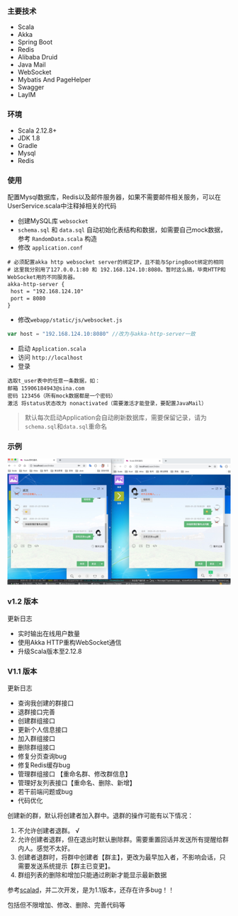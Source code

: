 ### 主要技术 

* Scala
* Akka
* Spring Boot
* Redis
* Alibaba Druid
* Java Mail
* WebSocket
* Mybatis And PageHelper
* Swagger
* LayIM

### 环境 

* Scala 2.12.8+
* JDK 1.8
* Gradle
* Mysql
* Redis 

### 使用 

配置Mysql数据库，Redis以及邮件服务器，如果不需要邮件相关服务，可以在UserService.scala中注释掉相关的代码

* 创建MySQL库 `websocket`
* `schema.sql` 和 `data.sql` 自动初始化表结构和数据，如需要自己mock数据，参考 `RandomData.scala` 构造
* 修改 `application.conf` 
```
# 必须配置akka http websocket server的绑定IP，且不能与SpringBoot绑定的相同
# 这里我分别用了127.0.0.1:80 和 192.168.124.10:8080。暂时这么搞，毕竟HTTP和WebSocket用的不同服务器。
akka-http-server {
 host = "192.168.124.10"
 port = 8080
}
```
* 修改`webapp/static/js/websocket.js`
```js
var host = "192.168.124.10:8080" //改为与akka-http-server一致
```
* 启动 `Application.scala`
* 访问 `http://localhost`
* 登录 
```
选取t_user表中的任意一条数据，如：
邮箱 15906184943@sina.com
密码 123456（所有mock数据都是一个密码）
激活 将status状态改为 nonactivated（需要激活才能登录，要配置JavaMail）
```

> 默认每次启动Application会自动刷新数据库，需要保留记录，请为`schema.sql`和`data.sql`重命名

### 示例

![基于Akka HTTP的LayIM](https://github.com/jxnu-liguobin/LayIM/blob/v1.2/src/main/resources/layim.png)

### v1.2 版本

更新日志

* 实时输出在线用户数量
* 使用Akka HTTP重构WebSocket通信
* 升级Scala版本至2.12.8

### V1.1 版本

更新日志

* 查询我创建的群接口 
* 退群接口完善 
* 创建群组接口 
* 更新个人信息接口 
* 加入群组接口 
* 删除群组接口 
* 修复分页查询bug 
* 修复Redis缓存bug 
* 管理群组接口 【重命名群、修改群信息】 
* 管理好友列表接口【重命名、删除、新增】
* 若干前端问题或bug
* 代码优化

创建新的群，默认将创建者加入群中。退群的操作可能有以下情况：

1. 不允许创建者退群。  √
2. 允许创建者退群，但在退出时默认删除群。需要重置回话并发送所有提醒给群内人。感觉不太好。
3. 创建者退群时，将群中创建者【群主】，更改为最早加入者，不影响会话，只需要发送系统提示【群主已变更】。
4. 群组列表的删除和增加只能通过刷新才能显示最新数据

参考[scalad](https://github.com/scalad/LayIM)，并二次开发，是为1.1版本，还存在许多bug！！

包括但不限增加、修改、删除、完善代码等